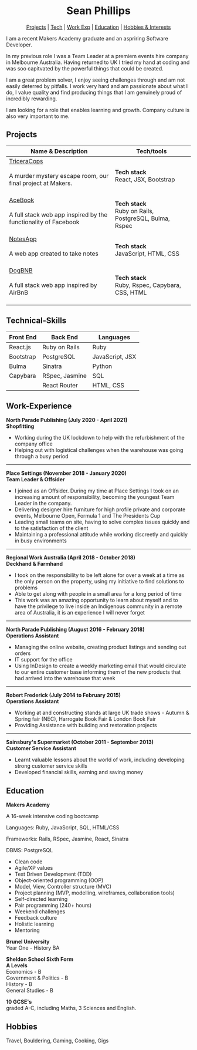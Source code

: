 <h1 align="center">
Sean Phillips
</h1>

<div align="center">

[Projects](#projects) |
[Tech](#technical-skills) |
[Work Exp](#work-experience) |
[Education](#education) |
[Hobbies & Interests](#hobbies) 

</div>

I am a recent Makers Academy graduate and an aspriring Software Developer.

In my previous role I was a Team Leader at a premiem events hire company in Melbourne Australia. Having returned to UK I tried my hand at coding and was soo capitvated by the powerful things that could be created.

I am a great problem solver, I enjoy seeing challenges through and am not easily deterred by pitfalls. I work very hard and am passionate about what I do, I value quality and find producing things that I am genuinely proud of incredibly rewarding. 

I am looking for a role that enables learning and growth. Company culture is also very important to me.

## Projects

| Name & Description | Tech/tools |
| -------------------- | ----------------- | 
| <a href="https://github.com/SeanEmmers/tricera-cops">TriceraCops</a><br><br> A murder mystery escape room, our final project at Makers. <br/><br/> | **Tech stack** <br/> React, JSX, Bootstrap|
| <a href="https://github.com/SeanEmmers/acebook-rails-soda">AceBook</a><br><br> A full stack web app inspired by the functionality of Facebook  <br/><br/> | **Tech stack** <br/> Ruby on Rails, PostgreSQL, Bulma, Rspec |
| <a href="https://github.com/SeanEmmers/notes_app">NotesApp</a><br><br> A web app created to take notes <br/><br/> | **Tech stack** <br/> JavaScript, HTML, CSS |
| <a href="https://github.com/SeanEmmers/dogbnb">DogBNB</a><br><br> A full stack web app inspired by AirBnB <br/><br/> | **Tech stack** <br/> Ruby, Rspec, Capybara, CSS, HTML |

## Technical-Skills
| Front End | Back End | Languages |
| --------- | -------- | --------- |
| React.js | Ruby on Rails | Ruby |
| Bootstrap | PostgreSQL | JavaScript, JSX |
| Bulma | Sinatra | Python |
| Capybara | RSpec, Jasmine | SQL |
| | React Router | HTML, CSS |

## Work-Experience
**North Parade Publishing (July 2020 - April 2021) <br/>
Shopfitting**
- Working during the UK lockdown to help with the refurbishment of the company office
- Helping out with logistical challenges when the warehouse was going through a busy period
-------------------------------------------------------------
**Place Settings (November 2018 - January 2020)  <br/>
Team Leader & Offsider**
- I joined as an Offsider. During my time at Place Settings I took on an increasing amount of responsibility, becoming the youngest Team Leader in the company.
- Delivering designer hire furniture for high profile private and corporate events, Melbourne Open, Formula 1 and The Presidents Cup
- Leading small teams on site, having to solve complex issues quickly and to the satisfaction of the client
- Maintaining a professional attitude while working discreetly and quickly in busy environments
-------------------------------------------------------------
**Regional Work Australia (April 2018 - October 2018) <br/>
Deckhand & Farmhand**
- I took on the responsibility to be left alone for over a week at a time as the only person on the property, using my initiative to find solutions to problems
- Able to get along with people in a small area for a long period of time
- This work was an amazing opportunity to learn about myself and to have the privilege to live inside an Indigenous community in a remote area of Australia, it is an experience I will never forget
-------------------------------------------------------------
**North Parade Publishing (August 2016 - February 2018)  <br/>
Operations Assistant**
- Managing the online website, creating product listings and sending out orders
- IT support for the office
- Using InDesign to create a weekly marketing email that would circulate to our entire customer base informing them of the new products that had arrived into the warehouse that week
-------------------------------------------------------------
**Robert Frederick (July 2014 to February 2015) <br/>
Operations Assistant**
- Working at and constructing stands at large UK trade shows - Autumn & Spring fair (NEC), Harrogate Book Fair & London Book Fair
- Providing Assistance with building and restoration projects
-------------------------------------------------------------
**Sainsbury's Supermarket (October 2011 - September 2013) <br/>
Customer Service Assistant**
- Learnt valuable lessons about the world of work, including developing strong customer service skills
- Developed financial skills, earning and saving money

## Education

**Makers Academy** <br/>

A 16-week intensive coding bootcamp

Languages: Ruby, JavaScript, SQL, HTML/CSS

Frameworks: Rails, RSpec, Jasmine, React, Sinatra

DBMS: PostgreSQL

* Clean code
* Agile/XP values
* Test Driven Development (TDD)
* Object-oriented programming (OOP)
* Model, View, Controller structure (MVC)
* Project planning (MVP, modelling, wireframes, collaboration tools)
* Self-directed learning
* Pair programming (240+ hours)
* Weekend challenges
* Feedback culture
* Holistic learning
* Mentoring

**Brunel University** <br/>
Year One - History BA

**Sheldon School Sixth Form <br/>
A Levels** <br/>
Economics - B <br/>
Government & Politics - B<br/>
History - B <br/>
General Studies - B <br/>

**10 GCSE's**  <br/>
graded A-C, including Maths, 3 Sciences and English.

## Hobbies

Travel, Bouldering, Gaming, Cooking, Gigs 
